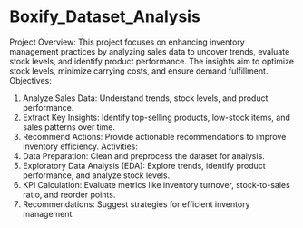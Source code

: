 # Boxify_Dataset_Analysis
Project Overview:
This project focuses on enhancing inventory management practices by analyzing sales data to uncover trends, evaluate stock levels, and identify product performance. The insights aim to optimize stock levels, minimize carrying costs, and ensure demand fulfillment.
Objectives:
1. Analyze Sales Data: Understand trends, stock levels, and product performance.
2. Extract Key Insights: Identify top-selling products, low-stock items, and sales patterns over time.
3. Recommend Actions: Provide actionable recommendations to improve inventory efficiency.
Activities:
1. Data Preparation: Clean and preprocess the dataset for analysis.
2. Exploratory Data Analysis (EDA): Explore trends, identify product performance, and analyze stock levels.
3. KPI Calculation: Evaluate metrics like inventory turnover, stock-to-sales ratio, and reorder points.
4. Recommendations: Suggest strategies for efficient inventory management.

